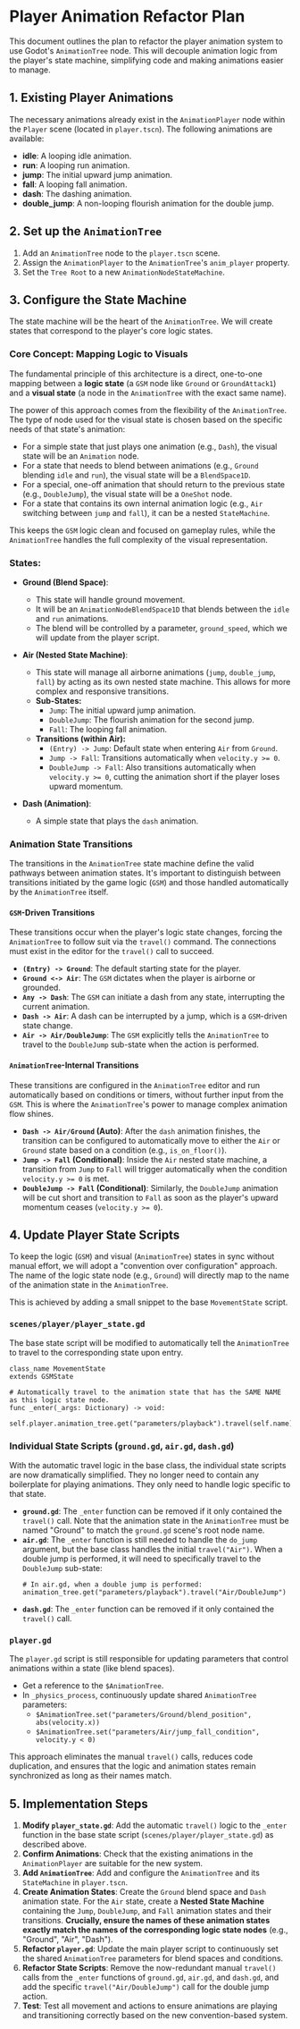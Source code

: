 # Player Animation Refactor Plan

This document outlines the plan to refactor the player animation system to use Godot's `AnimationTree` node. This will decouple animation logic from the player's state machine, simplifying code and making animations easier to manage.

## 1. Existing Player Animations

The necessary animations already exist in the `AnimationPlayer` node within the `Player` scene (located in `player.tscn`). The following animations are available:

- **idle**: A looping idle animation.
- **run**: A looping run animation.
- **jump**: The initial upward jump animation.
- **fall**: A looping fall animation.
- **dash**: The dashing animation.
- **double_jump**: A non-looping flourish animation for the double jump.

## 2. Set up the `AnimationTree`

1.  Add an `AnimationTree` node to the `player.tscn` scene.
2.  Assign the `AnimationPlayer` to the `AnimationTree`'s `anim_player` property.
3.  Set the `Tree Root` to a new `AnimationNodeStateMachine`.

## 3. Configure the State Machine

The state machine will be the heart of the `AnimationTree`. We will create states that correspond to the player's core logic states.

### Core Concept: Mapping Logic to Visuals

The fundamental principle of this architecture is a direct, one-to-one mapping between a **logic state** (a `GSM` node like `Ground` or `GroundAttack1`) and a **visual state** (a node in the `AnimationTree` with the exact same name).

The power of this approach comes from the flexibility of the `AnimationTree`. The type of node used for the visual state is chosen based on the specific needs of that state's animation:

-   For a simple state that just plays one animation (e.g., `Dash`), the visual state will be an `Animation` node.
-   For a state that needs to blend between animations (e.g., `Ground` blending `idle` and `run`), the visual state will be a `BlendSpace1D`.
-   For a special, one-off animation that should return to the previous state (e.g., `DoubleJump`), the visual state will be a `OneShot` node.
-   For a state that contains its own internal animation logic (e.g., `Air` switching between `jump` and `fall`), it can be a nested `StateMachine`.

This keeps the `GSM` logic clean and focused on gameplay rules, while the `AnimationTree` handles the full complexity of the visual representation.

### States:

-   **Ground (Blend Space)**:
    -   This state will handle ground movement.
    -   It will be an `AnimationNodeBlendSpace1D` that blends between the `idle` and `run` animations.
    -   The blend will be controlled by a parameter, `ground_speed`, which we will update from the player script.

-   **Air (Nested State Machine)**:
    -   This state will manage all airborne animations (`jump`, `double_jump`, `fall`) by acting as its own nested state machine. This allows for more complex and responsive transitions.
    -   **Sub-States:**
        -   `Jump`: The initial upward jump animation.
        -   `DoubleJump`: The flourish animation for the second jump.
        -   `Fall`: The looping fall animation.
    -   **Transitions (within Air):**
        -   `(Entry) -> Jump`: Default state when entering `Air` from `Ground`.
        -   `Jump -> Fall`: Transitions automatically when `velocity.y >= 0`.
        -   `DoubleJump -> Fall`: Also transitions automatically when `velocity.y >= 0`, cutting the animation short if the player loses upward momentum.

-   **Dash (Animation)**:
    -   A simple state that plays the `dash` animation.

### Animation State Transitions

The transitions in the `AnimationTree` state machine define the valid pathways between animation states. It's important to distinguish between transitions initiated by the game logic (`GSM`) and those handled automatically by the `AnimationTree` itself.

#### `GSM`-Driven Transitions

These transitions occur when the player's logic state changes, forcing the `AnimationTree` to follow suit via the `travel()` command. The connections must exist in the editor for the `travel()` call to succeed.

-   **`(Entry) -> Ground`**: The default starting state for the player.
-   **`Ground <-> Air`**: The `GSM` dictates when the player is airborne or grounded.
-   **`Any -> Dash`**: The `GSM` can initiate a dash from any state, interrupting the current animation.
-   **`Dash -> Air`**: A dash can be interrupted by a jump, which is a `GSM`-driven state change.
-   **`Air -> Air/DoubleJump`**: The `GSM` explicitly tells the `AnimationTree` to travel to the `DoubleJump` sub-state when the action is performed.

#### `AnimationTree`-Internal Transitions

These transitions are configured in the `AnimationTree` editor and run automatically based on conditions or timers, without further input from the `GSM`. This is where the `AnimationTree`'s power to manage complex animation flow shines.

-   **`Dash -> Air/Ground` (Auto)**: After the `dash` animation finishes, the transition can be configured to automatically move to either the `Air` or `Ground` state based on a condition (e.g., `is_on_floor()`).
-   **`Jump -> Fall` (Conditional)**: Inside the `Air` nested state machine, a transition from `Jump` to `Fall` will trigger automatically when the condition `velocity.y >= 0` is met.
-   **`DoubleJump -> Fall` (Conditional)**: Similarly, the `DoubleJump` animation will be cut short and transition to `Fall` as soon as the player's upward momentum ceases (`velocity.y >= 0`).

## 4. Update Player State Scripts

To keep the logic (`GSM`) and visual (`AnimationTree`) states in sync without manual effort, we will adopt a "convention over configuration" approach. The name of the logic state node (e.g., `Ground`) will directly map to the name of the animation state in the `AnimationTree`.

This is achieved by adding a small snippet to the base `MovementState` script.

### `scenes/player/player_state.gd`

The base state script will be modified to automatically tell the `AnimationTree` to travel to the corresponding state upon entry.

```gdscript
class_name MovementState
extends GSMState

# Automatically travel to the animation state that has the SAME NAME as this logic state node.
func _enter(_args: Dictionary) -> void:
    self.player.animation_tree.get("parameters/playback").travel(self.name)
```

### Individual State Scripts (`ground.gd`, `air.gd`, `dash.gd`)

With the automatic travel logic in the base class, the individual state scripts are now dramatically simplified. They no longer need to contain any boilerplate for playing animations. They only need to handle logic specific to that state.

-   **`ground.gd`**: The `_enter` function can be removed if it only contained the `travel()` call. Note that the animation state in the `AnimationTree` must be named "Ground" to match the `ground.gd` scene's root node name.
-   **`air.gd`**: The `_enter` function is still needed to handle the `do_jump` argument, but the base class handles the initial `travel("Air")`. When a double jump is performed, it will need to specifically travel to the `DoubleJump` sub-state:
    ```gdscript
    # In air.gd, when a double jump is performed:
    animation_tree.get("parameters/playback").travel("Air/DoubleJump")
    ```
-   **`dash.gd`**: The `_enter` function can be removed if it only contained the `travel()` call.

### `player.gd`

The `player.gd` script is still responsible for updating parameters that control animations within a state (like blend spaces).

-   Get a reference to the `$AnimationTree`.
-   In `_physics_process`, continuously update shared `AnimationTree` parameters:
    -   `$AnimationTree.set("parameters/Ground/blend_position", abs(velocity.x))`
    -   `$AnimationTree.set("parameters/Air/jump_fall_condition", velocity.y < 0)`

This approach eliminates the manual `travel()` calls, reduces code duplication, and ensures that the logic and animation states remain synchronized as long as their names match.

## 5. Implementation Steps

1.  **Modify `player_state.gd`**: Add the automatic `travel()` logic to the `_enter` function in the base state script (`scenes/player/player_state.gd`) as described above.
2.  **Confirm Animations**: Check that the existing animations in the `AnimationPlayer` are suitable for the new system.
3.  **Add `AnimationTree`**: Add and configure the `AnimationTree` and its `StateMachine` in `player.tscn`.
4.  **Create Animation States**: Create the `Ground` blend space and `Dash` animation state. For the `Air` state, create a **Nested State Machine** containing the `Jump`, `DoubleJump`, and `Fall` animation states and their transitions. **Crucially, ensure the names of these animation states exactly match the names of the corresponding logic state nodes** (e.g., "Ground", "Air", "Dash").
5.  **Refactor `player.gd`**: Update the main player script to continuously set the shared `AnimationTree` parameters for blend spaces and conditions.
6.  **Refactor State Scripts**: Remove the now-redundant manual `travel()` calls from the `_enter` functions of `ground.gd`, `air.gd`, and `dash.gd`, and add the specific `travel("Air/DoubleJump")` call for the double jump action.
7.  **Test**: Test all movement and actions to ensure animations are playing and transitioning correctly based on the new convention-based system.
